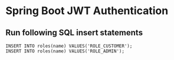 # Spring Boot JWT Authentication

## Run following SQL insert statements
```
INSERT INTO roles(name) VALUES('ROLE_CUSTOMER');
INSERT INTO roles(name) VALUES('ROLE_ADMIN');
```
